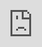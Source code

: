 # getadelivery
get a delivery site
<html> <head> <meta name="viewport" content="width=device-width, initial-scale=1.0, maximum-scale=1.0, user-scalable=0"> <title>Get a Delivery</title> <style type="text/css"> html{ margin: 0; height: 100%; overflow: hidden; } iframe{ position: absolute; left:0; right:0; bottom:0; top:0; border:0; } </style> </head> <body> <iframe id="typeform-full" width="100%" height="100%" frameborder="0" allow="camera; microphone; autoplay; encrypted-media;" src="https://gregorywalfish.typeform.com/to/yzwTaR"></iframe> <script type="text/javascript" src="https://embed.typeform.com/embed.js"></script> </body> </html>
